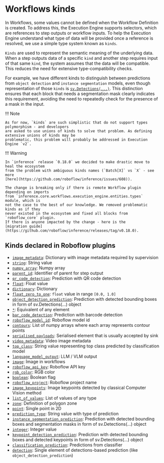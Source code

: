# Workflows kinds

In Workflows, some values cannot be defined when the Workflow Definition is created. To address this, the Execution 
Engine supports selectors, which are references to step outputs or workflow inputs. To help the Execution Engine 
understand what type of data will be provided once a reference is resolved, we use a simple type system known as 
`kinds`.

`Kinds` are used to represent the semantic meaning of the underlying data. When a step outputs data of a specific 
`kind` and another step requires input of that same `kind`, the system assumes that the data will be compatible. 
This reduces the need for extensive type-compatibility checks.

For example, we have different kinds to distinguish between predictions from `object detection` and 
`instance segmentation` models, even though representation of those `kinds` is
[`sv.Detections(...)`](https://supervision.roboflow.com/latest/detection/core/). This distinction ensures that each 
block that needs a segmentation mask clearly indicates this requirement, avoiding the need to repeatedly check 
for the presence of a mask in the input.

!!! Note

    As for now, `kinds` are such simplistic that do not support types polymorphism - and developers
    are asked to use unions of kinds to solve that problem. As defining extensive unions of kinds may be 
    problematic, this problem will probably be addressed in Execution Engine `v2`.

!!! Warning

    In `inference` release `0.18.0` we decided to make drastic move to heal the ecosystem 
    from the problem with ambiguous kinds names (`Batch[X]` vs `X` - see more 
    [here](https://github.com/roboflow/inference/issues/608)). 

    The change is breaking only if there is remote Workflow plugin depending on imports
    from `inference.core.workflows.execution_engine.entities.types` module, which is
    not the case to the best of our knowledge. We removed problematic kinds as if they
    never existed in the ecosystem and fixed all blocks from `roboflow_core` plugin.
    If there is anyone impacted by the change - here is the 
    [migration guide](https://github.com/roboflow/inference/releases/tag/v0.18.0).
 

## Kinds declared in Roboflow plugins
<!--- AUTOGENERATED_KINDS_LIST -->
* [`image_metadata`](/workflows/kinds/image_metadata): Dictionary with image metadata required by supervision
* [`string`](/workflows/kinds/string): String value
* [`numpy_array`](/workflows/kinds/numpy_array): Numpy array
* [`parent_id`](/workflows/kinds/parent_id): Identifier of parent for step output
* [`qr_code_detection`](/workflows/kinds/qr_code_detection): Prediction with QR code detection
* [`float`](/workflows/kinds/float): Float value
* [`dictionary`](/workflows/kinds/dictionary): Dictionary
* [`float_zero_to_one`](/workflows/kinds/float_zero_to_one): `float` value in range `[0.0, 1.0]`
* [`object_detection_prediction`](/workflows/kinds/object_detection_prediction): Prediction with detected bounding boxes in form of sv.Detections(...) object
* [`*`](/workflows/kinds/*): Equivalent of any element
* [`bar_code_detection`](/workflows/kinds/bar_code_detection): Prediction with barcode detection
* [`roboflow_model_id`](/workflows/kinds/roboflow_model_id): Roboflow model id
* [`contours`](/workflows/kinds/contours): List of numpy arrays where each array represents contour points
* [`serialised_payloads`](/workflows/kinds/serialised_payloads): Serialised element that is usually accepted by sink
* [`video_metadata`](/workflows/kinds/video_metadata): Video image metadata
* [`top_class`](/workflows/kinds/top_class): String value representing top class predicted by classification model
* [`language_model_output`](/workflows/kinds/language_model_output): LLM / VLM output
* [`image`](/workflows/kinds/image): Image in workflows
* [`roboflow_api_key`](/workflows/kinds/roboflow_api_key): Roboflow API key
* [`rgb_color`](/workflows/kinds/rgb_color): RGB color
* [`boolean`](/workflows/kinds/boolean): Boolean flag
* [`roboflow_project`](/workflows/kinds/roboflow_project): Roboflow project name
* [`image_keypoints`](/workflows/kinds/image_keypoints): Image keypoints detected by classical Computer Vision method
* [`list_of_values`](/workflows/kinds/list_of_values): List of values of any type
* [`zone`](/workflows/kinds/zone): Definition of polygon zone
* [`point`](/workflows/kinds/point): Single point in 2D
* [`prediction_type`](/workflows/kinds/prediction_type): String value with type of prediction
* [`instance_segmentation_prediction`](/workflows/kinds/instance_segmentation_prediction): Prediction with detected bounding boxes and segmentation masks in form of sv.Detections(...) object
* [`integer`](/workflows/kinds/integer): Integer value
* [`keypoint_detection_prediction`](/workflows/kinds/keypoint_detection_prediction): Prediction with detected bounding boxes and detected keypoints in form of sv.Detections(...) object
* [`classification_prediction`](/workflows/kinds/classification_prediction): Predictions from classifier
* [`detection`](/workflows/kinds/detection): Single element of detections-based prediction (like `object_detection_prediction`)
<!--- AUTOGENERATED_KINDS_LIST -->
